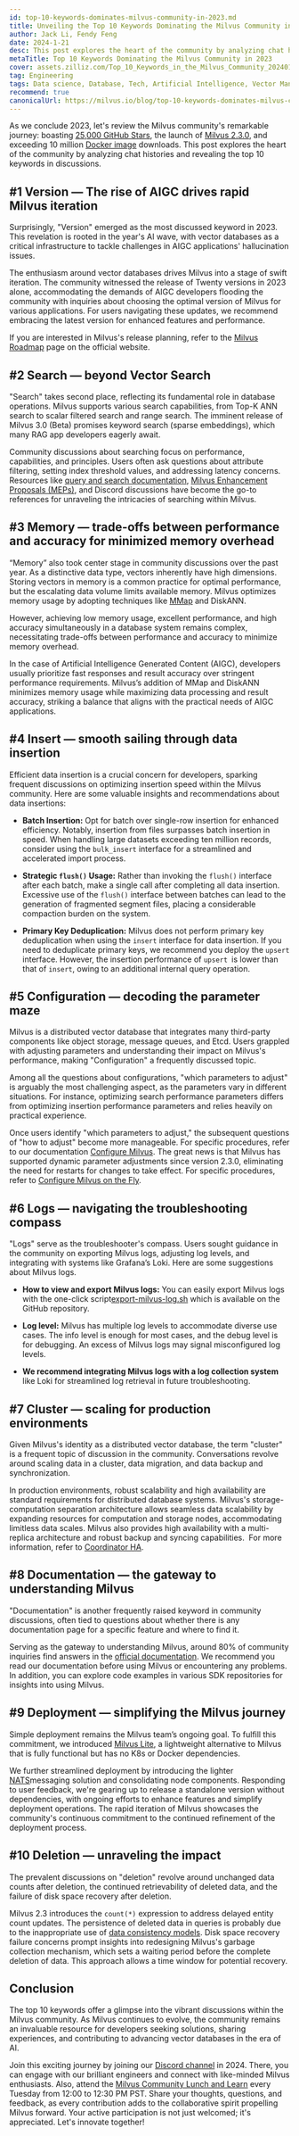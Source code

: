 ```yaml
---
id: top-10-keywords-dominates-milvus-community-in-2023.md
title: Unveiling the Top 10 Keywords Dominating the Milvus Community in 2023
author: Jack Li, Fendy Feng
date: 2024-1-21
desc: This post explores the heart of the community by analyzing chat histories and revealing the top 10 keywords in discussions.
metaTitle: Top 10 Keywords Dominating the Milvus Community in 2023
cover: assets.zilliz.com/Top_10_Keywords_in_the_Milvus_Community_20240116_111204_1_f65b17a8ea.png
tag: Engineering
tags: Data science, Database, Tech, Artificial Intelligence, Vector Management, Milvus
recommend: true
canonicalUrl: https://milvus.io/blog/top-10-keywords-dominates-milvus-community-in-2023.md
---
```


As we conclude 2023, let's review the Milvus community's remarkable journey: boasting [25,000 GitHub Stars](https://github.com/milvus-io/milvus), the launch of [Milvus 2.3.0](https://milvus.io/blog/unveiling-milvus-2-3-milestone-release-offering-support-for-gpu-arm64-cdc-and-other-features.md), and exceeding 10 million [Docker image](https://hub.docker.com/r/milvusdb/milvus) downloads. This post explores the heart of the community by analyzing chat histories and revealing the top 10 keywords in discussions.

## #1 Version — The rise of AIGC drives rapid Milvus iteration

Surprisingly, "Version" emerged as the most discussed keyword in 2023. This revelation is rooted in the year's AI wave, with vector databases as a critical infrastructure to tackle challenges in AIGC applications' hallucination issues.

The enthusiasm around vector databases drives Milvus into a stage of swift iteration. The community witnessed the release of Twenty versions in 2023 alone, accommodating the demands of AIGC developers flooding the community with inquiries about choosing the optimal version of Milvus for various applications. For users navigating these updates, we recommend embracing the latest version for enhanced features and performance. 

If you are interested in Milvus's release planning, refer to the [Milvus Roadmap](https://wiki.lfaidata.foundation/display/MIL/Milvus+Long+Term+Roadmap+and+Time+schedule) page on the official website. 


## #2 Search — beyond Vector Search

"Search" takes second place, reflecting its fundamental role in database operations. Milvus supports various search capabilities, from Top-K ANN search to scalar filtered search and range search. The imminent release of Milvus 3.0 (Beta) promises keyword search (sparse embeddings), which many RAG app developers eagerly await.

Community discussions about searching focus on performance, capabilities, and principles. Users often ask questions about attribute filtering, setting index threshold values, and addressing latency concerns. Resources like [query and search documentation](https://milvus.io/docs/v2.0.x/search.md), [Milvus Enhancement Proposals (MEPs)](https://wiki.lfaidata.foundation/pages/viewpage.action?pageId=43287103), and Discord discussions have become the go-to references for unraveling the intricacies of searching within Milvus.


## #3 Memory — trade-offs between performance and accuracy for minimized memory overhead

“Memory” also took center stage in community discussions over the past year. As a distinctive data type, vectors inherently have high dimensions. Storing vectors in memory is a common practice for optimal performance, but the escalating data volume limits available memory. Milvus optimizes memory usage by adopting techniques like [MMap](https://zilliz.com/blog/milvus-introduced-mmap-for-redefined-data-management-increased-storage-capability) and DiskANN.

However, achieving low memory usage, excellent performance, and high accuracy simultaneously in a database system remains complex, necessitating trade-offs between performance and accuracy to minimize memory overhead.

In the case of Artificial Intelligence Generated Content (AIGC), developers usually prioritize fast responses and result accuracy over stringent performance requirements. Milvus’s addition of MMap and DiskANN minimizes memory usage while maximizing data processing and result accuracy, striking a balance that aligns with the practical needs of AIGC applications. 


## #4 Insert — smooth sailing through data insertion

Efficient data insertion is a crucial concern for developers, sparking frequent discussions on optimizing insertion speed within the Milvus community. Here are some valuable insights and recommendations about data insertions: 

- **Batch Insertion:** Opt for batch over single-row insertion for enhanced efficiency. Notably, insertion from files surpasses batch insertion in speed. When handling large datasets exceeding ten million records, consider using the `bulk_insert` interface for a streamlined and accelerated import process.

- **Strategic `flush()` Usage:** Rather than invoking the `flush()` interface after each batch, make a single call after completing all data insertion. Excessive use of the `flush()` interface between batches can lead to the generation of fragmented segment files, placing a considerable compaction burden on the system.

- **Primary Key Deduplication:** Milvus does not perform primary key deduplication when using the `insert` interface for data insertion. If you need to deduplicate primary keys, we recommend you deploy the `upsert` interface. However, the insertion performance of `upsert `is lower than that of `insert`, owing to an additional internal query operation. 


## #5 Configuration — decoding the parameter maze

Milvus is a distributed vector database that integrates many third-party components like object storage, message queues, and Etcd. Users grappled with adjusting parameters and understanding their impact on Milvus's performance, making "Configuration" a frequently discussed topic.

Among all the questions about configurations, "which parameters to adjust" is arguably the most challenging aspect, as the parameters vary in different situations. For instance, optimizing search performance parameters differs from optimizing insertion performance parameters and relies heavily on practical experience.

Once users identify "which parameters to adjust," the subsequent questions of "how to adjust" become more manageable. For specific procedures, refer to our documentation [Configure Milvus](https://milvus.io/docs/configure-helm.md). The great news is that Milvus has supported dynamic parameter adjustments since version 2.3.0, eliminating the need for restarts for changes to take effect. For specific procedures, refer to [Configure Milvus on the Fly](https://milvus.io/docs/dynamic_config.md). 


## #6 Logs — navigating the troubleshooting compass

"Logs" serve as the troubleshooter's compass. Users sought guidance in the community on exporting Milvus logs, adjusting log levels, and integrating with systems like Grafana’s Loki. Here are some suggestions about Milvus logs. 

- **How to view and export Milvus logs:** You can easily export Milvus logs with the one-click script[export-milvus-log.sh](https://github.com/milvus-io/milvus/tree/master/deployments/export-log) which is available on the GitHub repository. 

- **Log level:** Milvus has multiple log levels to accommodate diverse use cases. The info level is enough for most cases, and the debug level is for debugging. An excess of Milvus logs may signal misconfigured log levels.

- **We recommend integrating Milvus logs with a log collection system** like Loki for streamlined log retrieval in future troubleshooting.


## #7 Cluster — scaling for production environments

Given Milvus's identity as a distributed vector database, the term "cluster" is a frequent topic of discussion in the community. Conversations revolve around scaling data in a cluster, data migration, and data backup and synchronization. 

In production environments, robust scalability and high availability are standard requirements for distributed database systems. Milvus's storage-computation separation architecture allows seamless data scalability by expanding resources for computation and storage nodes, accommodating limitless data scales. Milvus also provides high availability with a multi-replica architecture and robust backup and syncing capabilities.  For more information, refer to [Coordinator HA](https://milvus.io/docs/coordinator_ha.md#Coordinator-HA).


## #8 Documentation — the gateway to understanding Milvus

"Documentation" is another frequently raised keyword in community discussions, often tied to questions about whether there is any documentation page for a specific feature and where to find it. 

Serving as the gateway to understanding Milvus, around 80% of community inquiries find answers in the [official documentation](https://milvus.io/docs). We recommend you read our documentation before using Milvus or encountering any problems. In addition, you can explore code examples in various SDK repositories for insights into using Milvus. 


## #9 Deployment — simplifying the Milvus journey

Simple deployment remains the Milvus team’s ongoing goal. To fulfill this commitment, we introduced [Milvus Lite](https://milvus.io/docs/milvus_lite.md#Get-Started-with-Milvus-Lite), a lightweight alternative to Milvus that is fully functional but has no K8s or Docker dependencies. 

We further streamlined deployment by introducing the lighter [NATS](https://zilliz.com/blog/optimizing-data-communication-milvus-embraces-nats-messaging)messaging solution and consolidating node components. Responding to user feedback, we're gearing up to release a standalone version without dependencies, with ongoing efforts to enhance features and simplify deployment operations. The rapid iteration of Milvus showcases the community's continuous commitment to the continued refinement of the deployment process.


## #10 Deletion — unraveling the impact

The prevalent discussions on "deletion" revolve around unchanged data counts after deletion, the continued retrievability of deleted data, and the failure of disk space recovery after deletion.

Milvus 2.3 introduces the `count(*)` expression to address delayed entity count updates. The persistence of deleted data in queries is probably due to the inappropriate use of [data consistency models](https://zilliz.com/blog/understand-consistency-models-for-vector-databases). Disk space recovery failure concerns prompt insights into redesigning Milvus's garbage collection mechanism, which sets a waiting period before the complete deletion of data. This approach allows a time window for potential recovery.


## Conclusion

The top 10 keywords offer a glimpse into the vibrant discussions within the Milvus community. As Milvus continues to evolve, the community remains an invaluable resource for developers seeking solutions, sharing experiences, and contributing to advancing vector databases in the era of AI. 

Join this exciting journey by joining our [Discord channel](https://discord.com/invite/8uyFbECzPX) in 2024. There, you can engage with our brilliant engineers and connect with like-minded Milvus enthusiasts. Also, attend the [Milvus Community Lunch and Learn](https://discord.com/invite/RjNbk8RR4f) every Tuesday from 12:00 to 12:30 PM PST. Share your thoughts, questions, and feedback, as every contribution adds to the collaborative spirit propelling Milvus forward. Your active participation is not just welcomed; it's appreciated. Let's innovate together!
